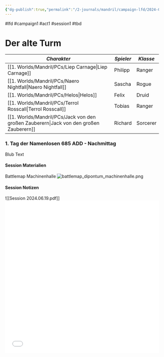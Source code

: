 ```yaml
---
{"dg-publish":true,"permalink":"/2-journals/mandril/campaign-lfd/2024-06-19/"}
---
```


#lfd #campaign1 #act1 #session1 #tbd 

# Der alte Turm

| *Charakter* | *Spieler* | *Klasse* |
| ----------- | ----------- | ----------- |
| [[1. Worlds/Mandril/PCs/Liep Carnage\|Liep Carnage]] | Philipp | Ranger |
| [[1. Worlds/Mandril/PCs/Naero Nightfall\|Naero Nightfall]] | Sascha | Rogue |
| [[1. Worlds/Mandril/PCs/Helos\|Helos]] | Felix | Druid |
| [[1. Worlds/Mandril/PCs/Terrol Rosscall\|Terrol Rosscall]] | Tobias | Ranger |
| [[1. Worlds/Mandril/PCs/Jack von den großen Zauberern\|Jack von den großen Zauberern]] | Richard | Sorcerer |

### 1. Tag der Namenlosen 685 ADD - Nachmittag
Blub Text

#### Session Materialien
Battlemap Machinenhalle
![battlemap_dipontum_machinenhalle.png](/img/user/z_Attachments/battlemap_dipontum_machinenhalle.png)
#### Session Notizen
![[Session 2024.06.19.pdf]]
<embed src="/img/Session 2024.06.19.pdf" type="application/pdf" width="100%" height=500 />